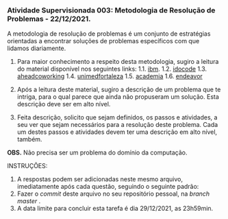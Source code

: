 ### Atividade Supervisionada 003: Metodologia de Resolução de Problemas - 22/12/2021.

A metodologia de resolução de problemas é um conjunto de estratégias orientadas a encontrar soluções de problemas específicos com que lidamos diariamente.

1. Para maior conhecimento a respeito desta metodologia, sugiro a leitura do material disponível nos seguintes links: 1.1. [ibm](https://www.ibm.com/docs/pt-br/SSEKCU_1.1.2.1/com.ibm.psc.doc/tshoot/psc_c_ts_techniques.html#:~:text=Resolu%C3%A7%C3%A3o%20de%20Problemas%20%C3%A9%20uma,e%20como%20resolver%20o%20problema).
1.2. [idocode](https://idocode.com.br/blog/educacao/resolucao-de-problemas/)
1.3. [aheadcoworking](https://aheadcoworking.com/blog/52-3+tecnicas+de+resolucao+de+problemas+das+maiores+consultorias+estrategicas+do+mundo)
1.4. [unimedfortaleza](http://www.unimedfortaleza.com.br/blog/espaco-zen/7-tecnicas-de-solucao-de-problemas)
1.5. [academia](https://www.academia.edu/36934395/T%C3%A9cnicas_de_Resolu%C3%A7%C3%A3o_de_Problemas)
1.6. [endeavor](https://endeavor.org.br/desenvolvimento-pessoal/resolucao-de-problemas-como-treinar-um-time-orientado-solucoes/)


2. Após a leitura deste material, sugiro a descrição de um problema que te intriga, para o qual parece que ainda não propuseram um solução. Esta descrição deve ser em alto nível.
3. Feita  descrição, solicito que sejam definidos, os passos e atividades, a seu ver que sejam necessários para a resolução deste problema. Cada um destes passos e atividades devem ter uma descrição em alto nível, também.

**OBS.** Não precisa ser um problema do domínio da computação.


INSTRUÇÕES:
1. A respostas podem ser adicionadas neste mesmo arquivo, imediatamente após cada questão, seguindo o seguinte padrão:
2. Fazer o _commit_ deste arquivo no seu repositório pessoal, na _branch master_ .
3. A data limite para concluir esta tarefa é dia 29/12/2021, as 23h59min.











</DIV/>
